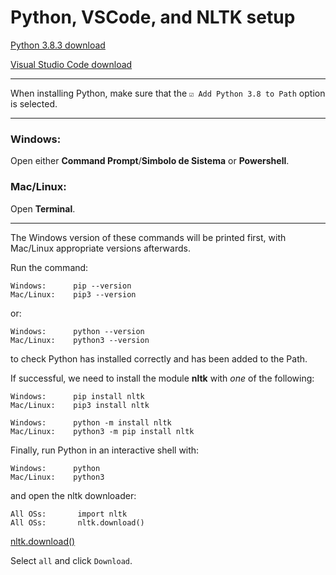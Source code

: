 Python, VSCode, and NLTK setup
==============================

[Python 3.8.3 download](https://www.python.org/downloads/release/python-383/)

[Visual Studio Code download](https://code.visualstudio.com/)

---
When installing Python, make sure that the `☑ Add Python 3.8 to Path` option is selected.

---
### Windows:
Open either **Command Prompt**/**Simbolo de Sistema** or **Powershell**.
### Mac/Linux:
Open **Terminal**.

---
The Windows version of these commands will be printed first, with Mac/Linux appropriate versions afterwards.

Run the command:
```
Windows:      pip --version
Mac/Linux:    pip3 --version
```
or:
```
Windows:      python --version
Mac/Linux:    python3 --version
```
to check Python has installed correctly and has been added to the Path.

If successful, we need to install the module **nltk** with *one* of the following:
```
Windows:      pip install nltk
Mac/Linux:    pip3 install nltk

Windows:      python -m install nltk
Mac/Linux:    python3 -m pip install nltk
```
Finally, run Python in an interactive shell with:
```
Windows:      python
Mac/Linux:    python3
```
and open the nltk downloader:
```
All OSs:       import nltk
All OSs:       nltk.download()
```
[nltk.download()](https://github.com/tt-n-walters/uria-python/blob/master/week7_session2/nltkdownloader.png)

Select `all` and click `Download`.